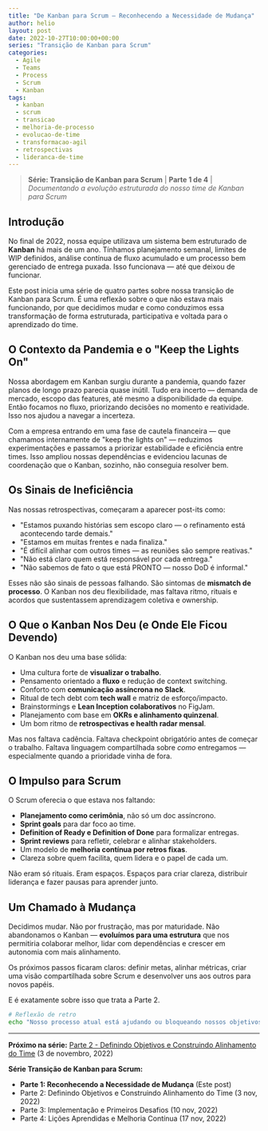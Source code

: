 ```yaml
---
title: "De Kanban para Scrum – Reconhecendo a Necessidade de Mudança"
author: helio
layout: post
date: 2022-10-27T10:00:00+00:00
series: "Transição de Kanban para Scrum"
categories:
  - Agile
  - Teams
  - Process
  - Scrum
  - Kanban
tags:
  - kanban
  - scrum
  - transicao
  - melhoria-de-processo
  - evolucao-de-time
  - transformacao-agil
  - retrospectivas
  - lideranca-de-time
---
```


> **Série: Transição de Kanban para Scrum** | **Parte 1 de 4** | _Documentando a evolução estruturada do nosso time de Kanban para Scrum_

## Introdução

No final de 2022, nossa equipe utilizava um sistema bem estruturado de **Kanban** há mais de um ano. Tínhamos planejamento semanal, limites de WIP definidos, análise contínua de fluxo acumulado e um processo bem gerenciado de entrega puxada. Isso funcionava — até que deixou de funcionar.

Este post inicia uma série de quatro partes sobre nossa transição de Kanban para Scrum. É uma reflexão sobre o que não estava mais funcionando, por que decidimos mudar e como conduzimos essa transformação de forma estruturada, participativa e voltada para o aprendizado do time.

## O Contexto da Pandemia e o "Keep the Lights On"

Nossa abordagem em Kanban surgiu durante a pandemia, quando fazer planos de longo prazo parecia quase inútil. Tudo era incerto — demanda de mercado, escopo das features, até mesmo a disponibilidade da equipe. Então focamos no fluxo, priorizando decisões no momento e reatividade. Isso nos ajudou a navegar a incerteza.

Com a empresa entrando em uma fase de cautela financeira — que chamamos internamente de "keep the lights on" — reduzimos experimentações e passamos a priorizar estabilidade e eficiência entre times. Isso ampliou nossas dependências e evidenciou lacunas de coordenação que o Kanban, sozinho, não conseguia resolver bem.

## Os Sinais de Ineficiência

Nas nossas retrospectivas, começaram a aparecer post-its como:

- "Estamos puxando histórias sem escopo claro — o refinamento está acontecendo tarde demais."
- "Estamos em muitas frentes e nada finaliza."
- "É difícil alinhar com outros times — as reuniões são sempre reativas."
- "Não está claro quem está responsável por cada entrega."
- "Não sabemos de fato o que está PRONTO — nosso DoD é informal."

Esses não são sinais de pessoas falhando. São sintomas de **mismatch de processo**. O Kanban nos deu flexibilidade, mas faltava ritmo, rituais e acordos que sustentassem aprendizagem coletiva e ownership.

## O Que o Kanban Nos Deu (e Onde Ele Ficou Devendo)

O Kanban nos deu uma base sólida:

- Uma cultura forte de **visualizar o trabalho**.
- Pensamento orientado a **fluxo** e redução de context switching.
- Conforto com **comunicação assíncrona no Slack**.
- Ritual de tech debt com **tech wall** e matriz de esforço/impacto.
- Brainstormings e **Lean Inception colaborativos** no FigJam.
- Planejamento com base em **OKRs e alinhamento quinzenal**.
- Um bom ritmo de **retrospectivas e health radar mensal**.

Mas nos faltava cadência. Faltava checkpoint obrigatório antes de começar o trabalho. Faltava linguagem compartilhada sobre _como_ entregamos — especialmente quando a prioridade vinha de fora.

## O Impulso para Scrum

O Scrum oferecia o que estava nos faltando:

- **Planejamento como cerimônia**, não só um doc assíncrono.
- **Sprint goals** para dar foco ao time.
- **Definition of Ready e Definition of Done** para formalizar entregas.
- **Sprint reviews** para refletir, celebrar e alinhar stakeholders.
- Um modelo de **melhoria contínua por retros fixas**.
- Clareza sobre quem facilita, quem lidera e o papel de cada um.

Não eram só rituais. Eram espaços. Espaços para criar clareza, distribuir liderança e fazer pausas para aprender junto.

## Um Chamado à Mudança

Decidimos mudar. Não por frustração, mas por maturidade. Não abandonamos o Kanban — **evoluímos para uma estrutura** que nos permitiria colaborar melhor, lidar com dependências e crescer em autonomia com mais alinhamento.

Os próximos passos ficaram claros: definir metas, alinhar métricas, criar uma visão compartilhada sobre Scrum e desenvolver uns aos outros para novos papéis.

E é exatamente sobre isso que trata a Parte 2.

```bash
# Reflexão de retro
echo "Nosso processo atual está ajudando ou bloqueando nossos objetivos?" >> retro_outubro2022.txt
```

---

**Próximo na série:** [Parte 2 - Definindo Objetivos e Construindo Alinhamento do Time](/pt/posts/2022-11-03-scrum-transition-part2/) (3 de novembro, 2022)

**Série Transição de Kanban para Scrum:**

- **Parte 1: Reconhecendo a Necessidade de Mudança** (Este post)
- Parte 2: Definindo Objetivos e Construindo Alinhamento do Time (3 nov, 2022)
- Parte 3: Implementação e Primeiros Desafios (10 nov, 2022)
- Parte 4: Lições Aprendidas e Melhoria Contínua (17 nov, 2022)
